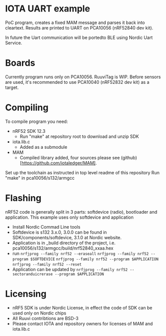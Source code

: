 # IOTA UART example
PoC program, creates a fixed MAM message and parses it back into cleartext.
Results are printed to UART on PCA10056 (nRF52840 dev kit). 

In future the Uart communication will be portedto BLE using Nordic Uart Service.

# Boards
Currently program runs only on PCA10056.
RuuviTag is WIP. Before sensors are used, it's recommended to 
use PCA10040 (nRF52832 dev kit) as a target. 

# Compiling
To compile program you need:
 * nRF52 SDK 12.3
   - Run "make" at repository root to download and unzip SDK
 * iota.lib.c
   - Added as a submodule
 * MAM
   - Compiled library added, four sources please see (github)[https://github.com/iotaledger/MAM].

Set up the toolchain as instructed in top level readme of this repository
Run "make" in pca10056/s132/armgcc

# Flashing
nRF52 code is generally split in 3 parts: softdevice (radio), bootloader and application. This example uses only softdevice and application
 * Install Nordic Commad Line tools
 * Softdevice is s132 3.x.0, 3.0.0 can be found in SDK/components/softdevice, 3.1.0 at Nordic website.
 * Application is in _build directory of the project, i.e. pca10056/s132/armgcc/build/nrf52840_xxaa.hex
 * run `nrfjprog --family nrf52 --eraseall` `nrfjprog --family nrf52 --program $SOFTDEVICE` `nrfjprog --family nrf52 --program $APPLICATION` `nrfjprog --family nrf52 --reset`
 * Application can be updated by `nrfjprog --family nrf52 --sectoranduicrerase --program $APPLICATION`

# Licensing
  * nRF5 SDK is under Nordic License, in effect the code of SDK can be used only on Nordic chips
  * All Ruuvi contribtions are BSD-3
  * Please contact IOTA and repository owners for licenses of MAM and iota.lib.c
  


